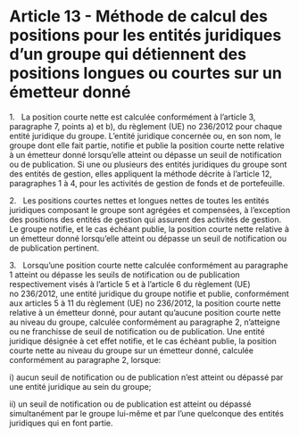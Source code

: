 # Article 13 - Méthode de calcul des positions pour les entités juridiques d’un groupe qui détiennent des positions longues ou courtes sur un émetteur donné


1.   La position courte nette est calculée conformément à l’article 3, paragraphe 7, points a) et b), du règlement (UE) no 236/2012 pour chaque entité juridique du groupe. L’entité juridique concernée ou, en son nom, le groupe dont elle fait partie, notifie et publie la position courte nette relative à un émetteur donné lorsqu’elle atteint ou dépasse un seuil de notification ou de publication. Si une ou plusieurs des entités juridiques du groupe sont des entités de gestion, elles appliquent la méthode décrite à l’article 12, paragraphes 1 à 4, pour les activités de gestion de fonds et de portefeuille.

2.   Les positions courtes nettes et longues nettes de toutes les entités juridiques composant le groupe sont agrégées et compensées, à l’exception des positions des entités de gestion qui assurent des activités de gestion. Le groupe notifie, et le cas échéant publie, la position courte nette relative à un émetteur donné lorsqu’elle atteint ou dépasse un seuil de notification ou de publication pertinent.

3.   Lorsqu’une position courte nette calculée conformément au paragraphe 1 atteint ou dépasse les seuils de notification ou de publication respectivement visés à l’article 5 et à l’article 6 du règlement (UE) no 236/2012, une entité juridique du groupe notifie et publie, conformément aux articles 5 à 11 du règlement (UE) no 236/2012, la position courte nette relative à un émetteur donné, pour autant qu’aucune position courte nette au niveau du groupe, calculée conformément au paragraphe 2, n’atteigne ou ne franchisse de seuil de notification ou de publication. Une entité juridique désignée à cet effet notifie, et le cas échéant publie, la position courte nette au niveau du groupe sur un émetteur donné, calculée conformément au paragraphe 2, lorsque:

i) aucun seuil de notification ou de publication n’est atteint ou dépassé par une entité juridique au sein du groupe;

ii) un seuil de notification ou de publication est atteint ou dépassé simultanément par le groupe lui-même et par l’une quelconque des entités juridiques qui en font partie.
